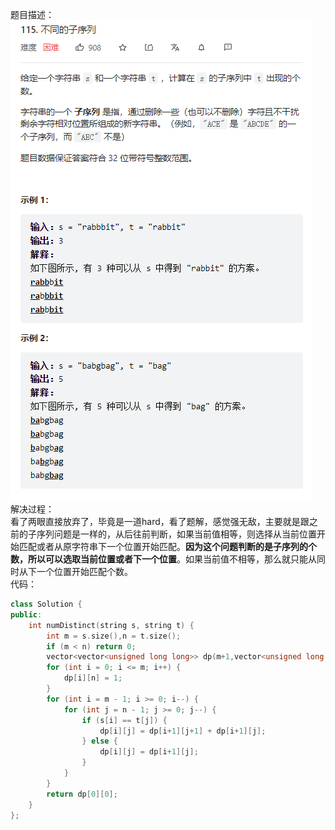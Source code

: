 题目描述：  
![image](/algorithmn/dynamic_programming/image/image31.png)    
解决过程：  
看了两眼直接放弃了，毕竟是一道hard，看了题解，感觉强无敌，主要就是跟之前的子序列问题是一样的，从后往前判断，如果当前值相等，则选择从当前位置开始匹配或者从原字符串下一个位置开始匹配。**因为这个问题判断的是子序列的个数，所以可以选取当前位置或者下一个位置**。如果当前值不相等，那么就只能从同时从下一个位置开始匹配个数。  
代码：  
```cpp
class Solution {
public:
    int numDistinct(string s, string t) {
        int m = s.size(),n = t.size();
        if (m < n) return 0;
        vector<vector<unsigned long long>> dp(m+1,vector<unsigned long long> (n+1));
        for (int i = 0; i <= m; i++) {
            dp[i][n] = 1;
        }
        for (int i = m - 1; i >= 0; i--) {
            for (int j = n - 1; j >= 0; j--) {
                if (s[i] == t[j]) {
                    dp[i][j] = dp[i+1][j+1] + dp[i+1][j];
                } else {
                    dp[i][j] = dp[i+1][j];
                }
            }
        }
        return dp[0][0];
    }
};
```